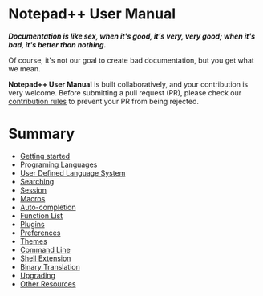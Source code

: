 Notepad++ User Manual
=======

***Documentation is like sex, when it's good, it's very, very good; when it's bad, it's better than nothing.***

Of course, it's not our goal to create bad documentation, but you get what we mean.

**Notepad++ User Manual** is built collaboratively, and your contribution is very welcome. Before submitting a pull request (PR), please check our [contribution rules](CONTRIBUTION.md) to prevent your PR from being rejected.



Summary
=======

* [Getting started](content/getting-started/_index.en.md)
* [Programing Languages](content/programing-languages/_index.en.md)
* [User Defined Language System](content/user-defined-language-system/_index.en.md)
* [Searching](content/searching/_index.en.md)
* [Session](content/session/_index.en.md)
* [Macros](content/macros/_index.en.md)
* [Auto-completion](content/auto-completion/_index.en.md)
* [Function List](content/function-list/_index.en.md)
* [Plugins](content/plugins/_index.en.md)
* [Preferences](content/preferences/_index.en.md)
* [Themes](content/themes/_index.en.md)
* [Command Line](content/command-line/_index.en.md)
* [Shell Extension](content/shell-extension/_index.en.md)
* [Binary Translation](content/binary-translation/_index.en.md)
* [Upgrading](content/upgrading/_index.en.md)
* [Other Resources](content/other-resources/_index.en.md)

